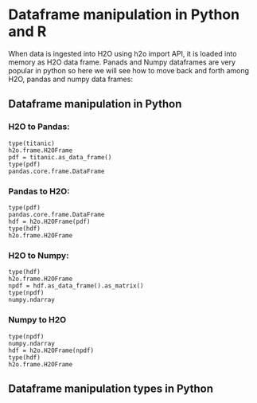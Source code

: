 # Dataframe manipulation in Python and R #
When data is ingested into H2O using h2o import API, it is loaded into memory as H2O data frame. Panads and Numpy dataframes are very popular in python so here we will see how to move back and forth among H2O, pandas and numpy data frames:

## Dataframe manipulation in Python ## 

### H2O to Pandas: ###
```
type(titanic)
h2o.frame.H2OFrame
pdf = titanic.as_data_frame()
type(pdf)
pandas.core.frame.DataFrame
```

### Pandas to H2O: ###
```
type(pdf)
pandas.core.frame.DataFrame
hdf = h2o.H2OFrame(pdf)
type(hdf)
h2o.frame.H2OFrame
```

### H2O to Numpy: ###
```
type(hdf)
h2o.frame.H2OFrame
npdf = hdf.as_data_frame().as_matrix()
type(npdf)
numpy.ndarray
```
### Numpy to H2O ###
```
type(npdf)
numpy.ndarray
hdf = h2o.H2OFrame(npdf)
type(hdf)
h2o.frame.H2OFrame
````


## Dataframe manipulation types in Python ## 

